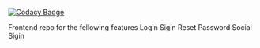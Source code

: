 
[![Codacy Badge](https://api.codacy.com/project/badge/Grade/8f839054f11942ba94679dc611684dcf)](https://app.codacy.com/gh/BuildForSDGCohort2/Team-078-Frontend-auth?utm_source=github.com&utm_medium=referral&utm_content=BuildForSDGCohort2/Team-078-Frontend-auth&utm_campaign=Badge_Grade_Settings)

Frontend repo for the fellowing features
Login
Sigin 
Reset Password
Social Sigin
